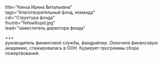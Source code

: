title="Кинза Ирина Витальевна"  
tags="благотворительный фонд, команда"  
cat="Структура фонда"  
thumb="fellow6upd.jpg"  
lead="заместитель директора фонда"

+++  
руководитель финансовой службы, фандрайзер. Окончила финансовую академию, стажировалась в ООН. Курирует программы сбора пожертвований. 


 

